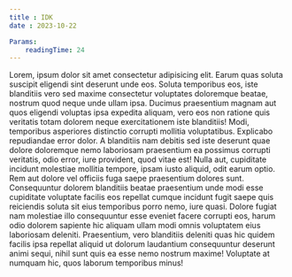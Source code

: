 ```yaml
---
title : IDK
date : 2023-10-22

Params:
    readingTime: 24
---
```



  Lorem, ipsum dolor sit amet consectetur adipisicing elit. Earum quas soluta suscipit eligendi sint deserunt unde eos. Soluta temporibus eos, iste blanditiis vero sed maxime consectetur voluptates doloremque beatae, nostrum quod neque unde ullam ipsa. Ducimus praesentium magnam aut quos eligendi voluptas ipsa expedita aliquam, vero eos non ratione quis veritatis totam dolorem neque exercitationem iste blanditiis! Modi, temporibus asperiores distinctio corrupti mollitia voluptatibus. Explicabo repudiandae error dolor. A blanditiis nam debitis sed iste deserunt quae dolore doloremque nemo laboriosam praesentium ea possimus corrupti veritatis, odio error, iure provident, quod vitae est! Nulla aut, cupiditate incidunt molestiae mollitia tempore, ipsam iusto aliquid, odit earum optio. Rem aut dolore vel officiis fuga saepe praesentium dolores sunt. Consequuntur dolorem blanditiis beatae praesentium unde modi esse cupiditate voluptate facilis eos repellat cumque incidunt fugit saepe quis reiciendis soluta sit eius temporibus porro nemo, iure quasi. Dolore fugiat nam molestiae illo consequuntur esse eveniet facere corrupti eos, harum odio dolorem sapiente hic aliquam ullam modi omnis voluptatem eius laboriosam deleniti. Praesentium, vero blanditiis deleniti quas hic quidem facilis ipsa repellat aliquid ut dolorum laudantium consequuntur deserunt animi sequi, nihil sunt quis ea esse nemo nostrum maxime! Voluptate at numquam hic, quos laborum temporibus minus!